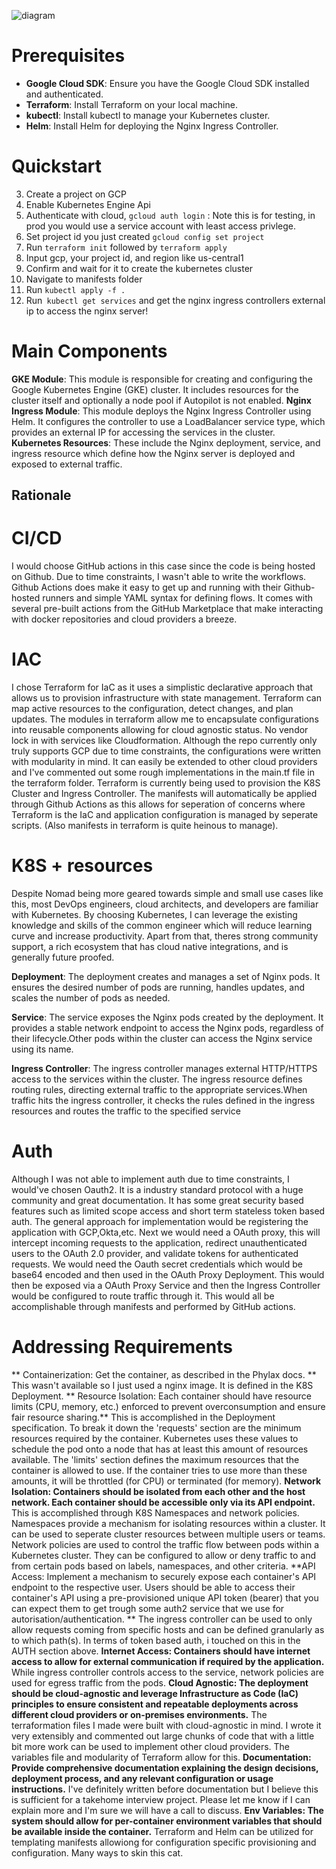 ![diagram](https://i.imgur.com/ty4jfkC.png)


# Prerequisites

- **Google Cloud SDK**: Ensure you have the Google Cloud SDK installed and authenticated.
- **Terraform**: Install Terraform on your local machine.
- **kubectl**: Install kubectl to manage your Kubernetes cluster.
- **Helm**: Install Helm for deploying the Nginx Ingress Controller.


# Quickstart
3. Create a project on GCP
4. Enable Kubernetes Engine Api
5. Authenticate with cloud, `gcloud auth login` : Note this is for testing, in prod you would use a service account with least access privlege. 
6. Set project id you just created `gcloud config set project`
7. Run `terraform init` followed by `terraform apply`
8. Input gcp, your project id, and region like us-central1
9. Confirm and wait for it to create the kubernetes cluster
12. Navigate to manifests folder 
13. Run `kubectl apply -f . `
14. Run` kubectl get services` and get the nginx ingress controllers external ip to access the nginx server!


# Main Components
**GKE Module**: This module is responsible for creating and configuring the Google Kubernetes Engine (GKE) cluster. It includes resources for the cluster itself and optionally a node pool if Autopilot is not enabled.
**Nginx Ingress Module**: This module deploys the Nginx Ingress Controller using Helm. It configures the controller to use a LoadBalancer service type, which provides an external IP for accessing the services in the cluster.
**Kubernetes Resources**: These include the Nginx deployment, service, and ingress resource which define how the Nginx server is deployed and exposed to external traffic.

## Rationale

# CI/CD
I would choose GitHub actions in this case since the code is being hosted on Github. Due to time constraints, I wasn't able to write the workflows. Github Actions does make it easy to get up and running with their Github-hosted runners and simple YAML syntax for defining flows. It comes with several pre-built actions from the GitHub Marketplace that make interacting with docker repositories and cloud providers a breeze.

# IAC
I chose Terraform for IaC as it uses a simplistic declarative approach that allows us to provision infrastructure with state management. Terraform can map active resources to the configuration, detect changes, and plan updates.
The modules in terraform allow me to encapsulate configurations into reusable components allowing for cloud agnostic status. No vendor lock in with services like Cloudformation. Although the repo currently only truly supports GCP due to time constraints, the configurations were written with modularity in mind. It can easily be extended to other cloud providers and I've commented out some rough implementations in the main.tf file in the terraform folder.
Terraform is currently being used to provision the K8S Cluster and Ingress Controller. The manifests will automatically be applied through Github Actions as this allows for seperation of concerns where Terraform is the IaC and application configuration is managed by seperate scripts. (Also manifests in terraform is quite heinous to manage).

# K8S + resources
Despite Nomad being more geared towards simple and small use cases like this, most DevOps engineers, cloud architects, and developers are familiar with Kubernetes. By choosing Kubernetes, I can leverage the existing knowledge and skills of the common engineer which will reduce  learning curve and increase productivity. Apart from that, theres strong community support, a rich ecosystem that has cloud native integrations, and is generally future proofed.

**Deployment**: The deployment creates and manages a set of Nginx pods. It ensures the desired number of pods are running, handles updates, and scales the number of pods as needed.

**Service**: The service exposes the Nginx pods created by the deployment. It provides a stable network endpoint to access the Nginx pods, regardless of their lifecycle.Other pods within the cluster can access the Nginx service using its name.

**Ingress Controller**: The ingress controller manages external HTTP/HTTPS access to the services within the cluster. The ingress resource defines routing rules, directing external traffic to the appropriate services.When traffic hits the ingress controller, it checks the rules defined in the ingress resources and routes the traffic to the specified service

# Auth
Although I was not able to implement auth due to time constraints, I would've chosen Oauth2. It is a industry standard protocol with a huge community and great documentation. It has some great security based features such as limited scope access and short term stateless token based auth.
The general approach for implementation would be registering the application with GCP,Okta,etc. Next we would need a OAuth proxy,  this will intercept incoming requests to the application, redirect unauthenticated users to the OAuth 2.0 provider, and validate tokens for authenticated requests. 
We would need the Oauth secret credentials which would be base64 encoded and then used in the OAuth Proxy Deployment. This would then be exposed via a OAuth Proxy Service and then the Ingress Controller would be configured to route traffic through it. This would all be accomplishable through manifests and performed by GitHub actions.


# Addressing Requirements
** Containerization: Get the container, as described in the Phylax docs. **
This wasn't available so I just used a nginx image. It is defined in the K8S Deployment.
** Resource Isolation: Each container should have resource limits (CPU, memory, etc.) enforced to prevent overconsumption and ensure fair resource sharing.**
This is accomplished in the Deployment specification. To break it down the 'requests' section are the minimum resources required by the container. Kubernetes uses these values to schedule the pod onto a node that has at least this amount of resources available.
The 'limits' section defines  the maximum resources that the container is allowed to use. If the container tries to use more than these amounts, it will be throttled (for CPU) or terminated (for memory).
**Network Isolation: Containers should be isolated from each other and the host network. Each container should be accessible only via its API endpoint.**
This is accomplished through K8S Namespaces and network policies. Namespaces provide a mechanism for isolating resources within a cluster. It can be used to seperate cluster resources between multiple users or teams.
Network policies are used to control the traffic flow between pods within a Kubernetes cluster. They can be configured to allow or deny traffic to and from certain pods based on labels, namespaces, and other criteria.
**API Access: Implement a mechanism to securely expose each container's API endpoint to the respective user. Users should be able to access their container's API using a pre-provisioned unique API token (bearer) that you can expect them to get trough some auth2 service that we use for autorisation/authentication. **
The ingress controller can be used to only allow requests coming from specific hosts and can be defined granularly as to which path(s). In terms of token based auth, i touched on this in the AUTH section above.
**Internet Access: Containers should have internet access to allow for external communication if required by the application.**
While ingress controller controls access to the service, network policies are used for egress traffic from the pods.
**Cloud Agnostic: The deployment should be cloud-agnostic and leverage Infrastructure as Code (IaC) principles to ensure consistent and repeatable deployments across different cloud providers or on-premises environments.**
The terraformation files I made were built with cloud-agnostic in mind. I wrote it very extensibly and  commented out large chunks of code that with a little bit more work can be used to implement other cloud providers. The variables file and modularity of Terraform allow for this.
**Documentation: Provide comprehensive documentation explaining the design decisions, deployment process, and any relevant configuration or usage instructions.**
I've definitely written before documentation but I believe this is sufficient for a takehome interview project. Please let me know if I can explain more and I'm sure we will have a call to discuss.
**Env Variables: The system should allow for per-container environment variables that should be available inside the container.**
Terraform and Helm can be utilized for templating manifests allowiong for configuration specific provisioning and configuration. Many ways to skin this cat.
